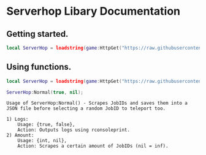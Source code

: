 # Serverhop Libary Documentation

## Getting started.
```lua
local ServerHop = loadstring(game:HttpGet("https://raw.githubusercontent.com/socialsuicide/lua-scripts/main/serverhop-library/src.lua"))();
```

## Using functions.
```lua
local ServerHop = loadstring(game:HttpGet("https://raw.githubusercontent.com/socialsuicide/lua-scripts/main/serverhop-library/src.lua"))();

ServerHop:Normal(true, nil);
```
```text
Usage of ServerHop:Normal() - Scrapes JobIDs and saves them into a JSON file before selecting a random JobID to teleport too.

1) Logs:
    Usage: {true, false},
    Action: Outputs logs using rconsoleprint.
2) Amount:
    Usage: {int, nil},
    Action: Scrapes a certain amount of JobIDs (nil = inf).
```
